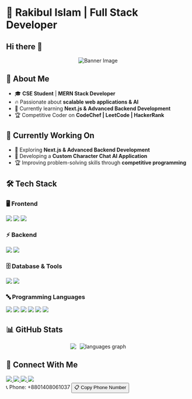 # 🚀 Rakibul Islam | Full Stack Developer  

## Hi there 👋 

<div align="center">
  <img src="https://i.ibb.co/pBt8gJWb/banner.png" alt="Banner Image" />
</div>

## 👋 About Me  

- 🎓 **CSE Student** | **MERN Stack Developer**  
- 🔥 Passionate about **scalable web applications & AI**  
- 🌱 Currently learning **Next.js & Advanced Backend Development**  
- 🏆 Competitive Coder on **CodeChef | LeetCode | HackerRank**  

## 💼 Currently Working On  

- 🚀 Exploring **Next.js & Advanced Backend Development**  
- 🤖 Developing a **Custom Character Chat AI Application**  
- 🏆 Improving problem-solving skills through **competitive programming**  

## 🛠️ Tech Stack  

### 🖥️ Frontend  
<div>
  <img src="https://img.shields.io/badge/React-20232A?style=for-the-badge&logo=react&logoColor=61DAFB" />
  <img src="https://img.shields.io/badge/Next.js-000000?style=for-the-badge&logo=next.js&logoColor=white" />
  <img src="https://img.shields.io/badge/Tailwind_CSS-38B2AC?style=for-the-badge&logo=tailwind-css&logoColor=white" />
</div>

### ⚡ Backend  
<div>
  <img src="https://img.shields.io/badge/Node.js-339933?style=for-the-badge&logo=node.js&logoColor=white" />
  <img src="https://img.shields.io/badge/Express.js-404D59?style=for-the-badge&logo=express" />
</div>

### 🗄️ Database & Tools  
<div>
  <img src="https://img.shields.io/badge/MongoDB-4EA94B?style=for-the-badge&logo=mongodb&logoColor=white" />
  <img src="https://img.shields.io/badge/Firebase-FFCA28?style=for-the-badge&logo=firebase&logoColor=black" />
</div>

### 🔤 Programming Languages  
<div>
<img src="https://img.shields.io/badge/C-A8B9CC?style=for-the-badge&logo=c&logoColor=black" />
<img src="https://img.shields.io/badge/C++-00599C?style=for-the-badge&logo=c%2B%2B&logoColor=white" />
<img src="https://img.shields.io/badge/Java-007396?style=for-the-badge&logo=java&logoColor=white" />
<img src="https://img.shields.io/badge/Python-3776AB?style=for-the-badge&logo=python&logoColor=white" />
<img src="https://img.shields.io/badge/JavaScript-F7DF1E?style=for-the-badge&logo=javascript&logoColor=black" />
<img src="https://img.shields.io/badge/TypeScript-3178C6?style=for-the-badge&logo=typescript&logoColor=white" />
</div>


## 📊 GitHub Stats  
<div class="stats-container" style="display: flex; justify-content: center; gap: 10px;">
  <img src="https://streak-stats.demolab.com/?user=rakibul-islam2004&theme=react" />
  <img src="https://github-readme-stats.vercel.app/api/top-langs?username=rakibul-islam2004&locale=en&hide_title=false&layout=compact&card_width=auto&langs_count=5&theme=dracula&hide_border=false&order=2" style="width: auto; height: auto;" alt="languages graph" />
</div>



###
</div>

## 🔗 Connect With Me  
<div>
  <a href="https://www.linkedin.com/in/rakibul-islam2004" target="_blank">
    <img src="https://img.shields.io/badge/LinkedIn-blue?style=for-the-badge&logo=linkedin" />
  </a>
  <a href="https://www.facebook.com/md.rakibul.islam.649259" target="_blank">
    <img src="https://img.shields.io/badge/Facebook-1877F2?style=for-the-badge&logo=facebook&logoColor=white" />
  </a>
  <a href="https://github.com/rakibul-islam2004" target="_blank">
    <img src="https://img.shields.io/badge/GitHub-black?style=for-the-badge&logo=github" />
  </a>
  <a href="mailto:mdrakibulislamandrokib@gmail.com">
    <img src="https://img.shields.io/badge/Email-D14836?style=for-the-badge&logo=gmail&logoColor=white" />
  </a>
  <div>
    <span id="phone-number">📞 Phone: +8801408061037</span>
    <button onclick="copyPhoneNumber()">📋 Copy Phone Number</button>
  </div>
</div>

<script>
  function copyPhoneNumber() {
    const phoneNumber = document.getElementById("phone-number").innerText.replace("📞 Phone: ", "");
    navigator.clipboard.writeText(phoneNumber).then(() => {
      alert("Phone number copied!");
    });
  }
</script>




